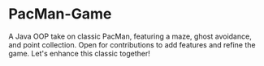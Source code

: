 # PacMan-Game
A Java OOP take on classic PacMan, featuring a maze, ghost avoidance, and point collection. Open for contributions to add features and refine the game. Let's enhance this classic together!

